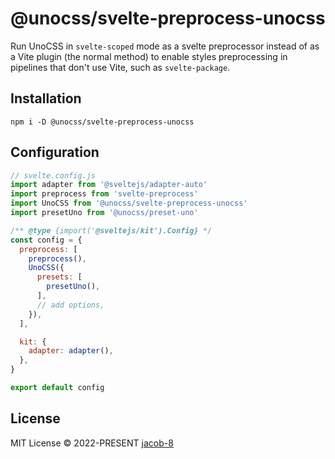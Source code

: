 # @unocss/svelte-preprocess-unocss

Run UnoCSS in `svelte-scoped` mode as a svelte preprocessor instead of as a Vite plugin (the normal method) to enable styles preprocessing in pipelines that don't use Vite, such as `svelte-package`.

## Installation

```
npm i -D @unocss/svelte-preprocess-unocss
```


## Configuration

```js
// svelte.config.js
import adapter from '@sveltejs/adapter-auto'
import preprocess from 'svelte-preprocess'
import UnoCSS from '@unocss/svelte-preprocess-unocss'
import presetUno from '@unocss/preset-uno'

/** @type {import('@sveltejs/kit').Config} */
const config = {
  preprocess: [
    preprocess(),
    UnoCSS({
      presets: [
        presetUno(),
      ],
      // add options,
    }),
  ],

  kit: {
    adapter: adapter(),
  },
}

export default config

```


## License

MIT License &copy; 2022-PRESENT [jacob-8](https://github.com/jacob-8)
